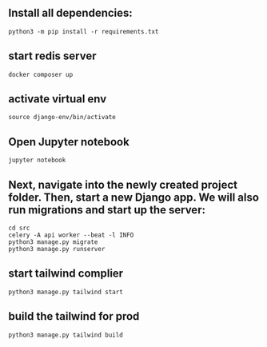 ## Install all dependencies:

```
python3 -m pip install -r requirements.txt
```

## start redis server
```
docker composer up
```


## activate virtual env

```
source django-env/bin/activate
```

## Open Jupyter notebook
```
jupyter notebook
```

## Next, navigate into the newly created project folder. Then, start a new Django app. We will also run migrations and start up the server:

```
cd src
celery -A api worker --beat -l INFO
python3 manage.py migrate
python3 manage.py runserver
```

## start tailwind complier

```
python3 manage.py tailwind start
```

## build the tailwind for prod

```
python3 manage.py tailwind build
```
